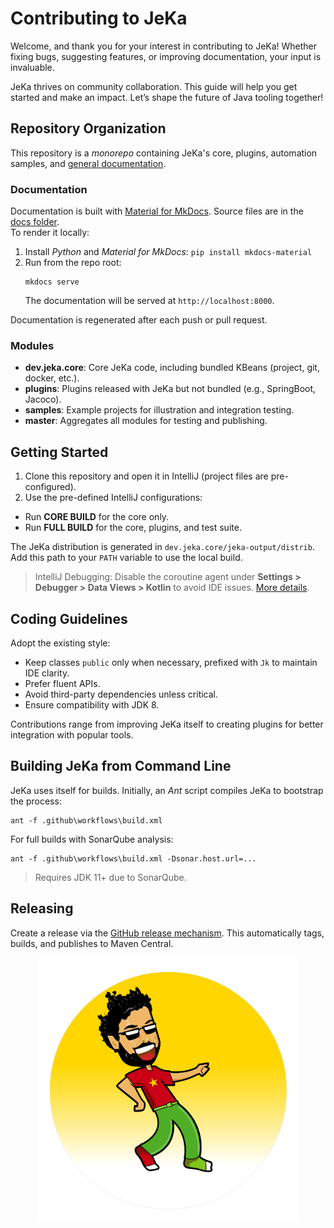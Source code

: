 # Contributing to JeKa

Welcome, and thank you for your interest in contributing to JeKa! Whether fixing bugs, suggesting features, or improving documentation, your input is invaluable.

JeKa thrives on community collaboration. This guide will help you get started and make an impact. Let’s shape the future of Java tooling together!

## Repository Organization

This repository is a _monorepo_ containing JeKa's core, plugins, automation samples, and [general documentation](https://jeka-dev.github.io/jeka/).

### Documentation

Documentation is built with [Material for MkDocs](https://squidfunk.github.io/mkdocs-material/). Source files are in the [docs folder](docs).  
To render it locally:
1. Install _Python_ and _Material for MkDocs_: `pip install mkdocs-material`
2. Run from the repo root:  
   ```shell
   mkdocs serve
   ```
   The documentation will be served at `http://localhost:8000`.

Documentation is regenerated after each push or pull request.

### Modules

- **dev.jeka.core**: Core JeKa code, including bundled KBeans (project, git, docker, etc.).
- **plugins**: Plugins released with JeKa but not bundled (e.g., SpringBoot, Jacoco).
- **samples**: Example projects for illustration and integration testing.
- **master**: Aggregates all modules for testing and publishing.

## Getting Started

1. Clone this repository and open it in IntelliJ (project files are pre-configured).
2. Use the pre-defined IntelliJ configurations:
  - Run **CORE BUILD** for the core only.
  - Run **FULL BUILD** for the core, plugins, and test suite.

The JeKa distribution is generated in `dev.jeka.core/jeka-output/distrib`. Add this path to your `PATH` variable to use the local build.

> IntelliJ Debugging: Disable the coroutine agent under **Settings > Debugger > Data Views > Kotlin** to avoid IDE issues. [More details](https://stackoverflow.com/questions/68753383/how-to-fix-classnotfoundexception-kotlinx-coroutines-debug-agentpremain-in-debu).

## Coding Guidelines

Adopt the existing style:
- Keep classes `public` only when necessary, prefixed with `Jk` to maintain IDE clarity.
- Prefer fluent APIs.
- Avoid third-party dependencies unless critical.
- Ensure compatibility with JDK 8.

Contributions range from improving JeKa itself to creating plugins for better integration with popular tools.

## Building JeKa from Command Line

JeKa uses itself for builds. Initially, an _Ant_ script compiles JeKa to bootstrap the process:  
```shell
ant -f .github\workflows\build.xml
```

For full builds with SonarQube analysis:  
```shell
ant -f .github\workflows\build.xml -Dsonar.host.url=...
```

> Requires JDK 11+ due to SonarQube.

## Releasing

Create a release via the [GitHub release mechanism](https://github.com/jeka-dev/jeka/releases). This automatically tags, builds, and publishes to Maven Central.

<p align="center">
    <img src="docs/images/mascot.png" width="420" height="420" />
</p>
